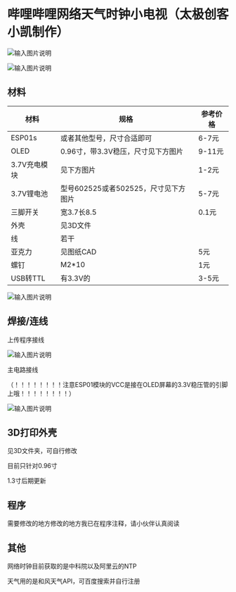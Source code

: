 # 哔哩哔哩网络天气时钟小电视（太极创客小凯制作）

![输入图片说明](https://images.gitee.com/uploads/images/2020/0617/232144_8529b92d_5087908.jpeg "IMG20200613233241.jpg")

![输入图片说明](https://images.gitee.com/uploads/images/2020/0617/232201_8bbc5691_5087908.png "屏幕截图.png")

## 材料
| 材料         | 规格                                 | 参考价格 |
| ------------ | ------------------------------------| -------- |
| ESP01s       | 或者其他型号，尺寸合适即可            | 6-7元    |
| OLED         | 0.96寸，带3.3V稳压，尺寸见下方图片    | 9-11元   |
| 3.7V充电模块 | 见下方图片                           | 1-2元    |
| 3.7V锂电池   | 型号602525或者502525，尺寸见下方图片  | 5-7元    |
| 三脚开关     | 宽3.7长8.5                           | 0.1元    |
| 外壳         | 见3D文件                             |          |
| 线           | 若干                                 |          |
| 亚克力       | 见图纸CAD                             | 5元      |
| 螺钉         | M2*10                                | 1元      |
| USB转TTL     | 有3.3V的                             | 3-5元    |

![输入图片说明](https://images.gitee.com/uploads/images/2020/0617/232548_9bc5168f_5087908.png "屏幕截图.png")

## 焊接/连线  
上传程序接线

![输入图片说明](https://images.gitee.com/uploads/images/2020/0612/131411_697c1bdf_5087908.png "上传程序接线.png")

主电路接线

（！！！！！！！！注意ESP01模块的VCC是接在OLED屏幕的3.3V稳压管的引脚上哦！！！！！！！！）

![输入图片说明](https://images.gitee.com/uploads/images/2020/0612/131420_d34f4364_5087908.png "电路接线.png")

## 3D打印外壳 
见3D文件夹，可自行修改

目前只针对0.96寸

1.3寸后期更新

## 程序  
需要修改的地方修改的地方我已在程序注释，请小伙伴认真阅读 


## 其他
网络时钟目前获取的是中科院以及阿里云的NTP

天气用的是和风天气API，可百度搜索并自行注册